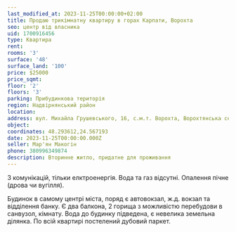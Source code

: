 ```yaml
---
last_modified_at: 2023-11-25T00:00:00+02:00
title: Продаю трикімнатну квартиру в горах Карпати, Ворохта
seo: центр від власника
uid: 1700916456
type: Квартира
rent:
rooms: '3'
surface: '48'
surface_land: '100'
price: $25000
price_sqmt:
floor: '2'
floors: '3'
parking: Прибудинкова територія
region: Надвірнянський район
location:
address: вул. Михайла Грушевського, 16, с.м.т. Ворохта, Ворохтянська селищна територіальна громада
object:
coordinates: 48.293612,24.567193
date: 2023-11-25T00:00:00.000Z
seller: Мар'ян Макогін
phone: 380996349874
description: Вторинне житло, придатне для проживання
---
```


З комунікацій, тільки елктроенергія. Вода та газ відсутні. Опалення пічне (дрова чи вугілля).

Будинок в самому центрі міста, поряд є автовокзал, ж.д. вокзал та відділення банку. Є два балкона, 2 горища з можливістю перебудови в санвузол, кімнату. Вода до будинку підведена, є невелика земельна ділянка. По всій квартирі постелений дубовий паркет.
